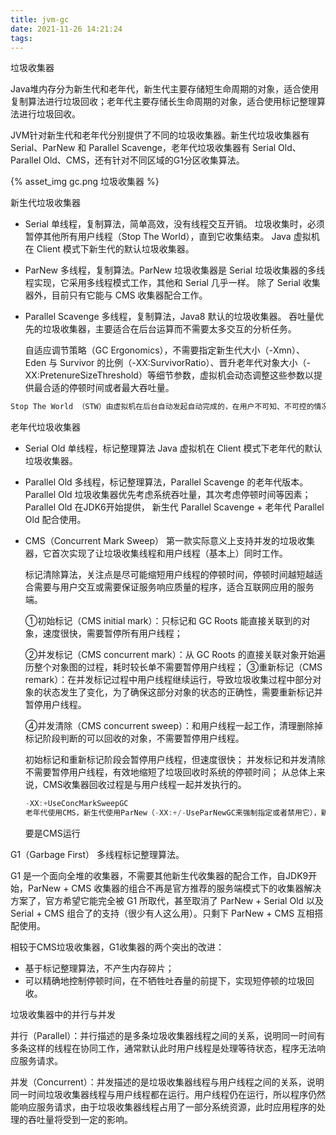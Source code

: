 ```yaml
---
title: jvm-gc
date: 2021-11-26 14:21:24
tags:
---
```

垃圾收集器

Java堆内存分为新生代和老年代，新生代主要存储短生命周期的对象，适合使用复制算法进行垃圾回收；老年代主要存储长生命周期的对象，适合使用标记整理算法进行垃圾回收。

JVM针对新生代和老年代分别提供了不同的垃圾收集器。新生代垃圾收集器有Serial、ParNew 和 Parallel Scavenge，老年代垃圾收集器有 Serial Old、Parallel Old、CMS，还有针对不同区域的G1分区收集算法。

{% asset_img gc.png 垃圾收集器 %}

新生代垃圾收集器

- Serial
  单线程，复制算法，简单高效，没有线程交互开销。
  垃圾收集时，必须暂停其他所有用户线程（Stop The World），直到它收集结束。
  Java 虚拟机在 Client 模式下新生代的默认垃圾收集器。

- ParNew
  多线程，复制算法。ParNew 垃圾收集器是 Serial 垃圾收集器的多线程实现，它采用多线程模式工作，其他和 Serial 几乎一样。
除了 Serial 收集器外，目前只有它能与 CMS 收集器配合工作。
  
- Parallel Scavenge
  多线程，复制算法，Java8 默认的垃圾收集器。
吞吐量优先的垃圾收集器，主要适合在后台运算而不需要太多交互的分析任务。
  
  自适应调节策略（GC Ergonomics），不需要指定新生代大小（-Xmn）、Eden 与 Survivor 的比例（-XX:SurvivorRatio）、晋升老年代对象大小（-XX:PretenureSizeThreshold）等细节参数，虚拟机会动态调整这些参数以提供最合适的停顿时间或者最大吞吐量。

```java
Stop The World （STW）由虚拟机在后台自动发起自动完成的，在用户不可知、不可控的情况下把用户的正常用户线程全部停掉，这对很多应用来说是不可接受的。
```




老年代垃圾收集器
- Serial Old
  单线程，标记整理算法
  Java 虚拟机在 Client 模式下老年代的默认垃圾收集器。
- Parallel Old
  多线程，标记整理算法，Parallel Scavenge 的老年代版本。
  Parallel Old 垃圾收集器优先考虑系统吞吐量，其次考虑停顿时间等因素；
  Parallel Old 在JDK6开始提供，
  新生代 Parallel Scavenge + 老年代 Parallel Old 配合使用。


- CMS（Concurrent Mark Sweep）
第一款实际意义上支持并发的垃圾收集器，它首次实现了让垃圾收集线程和用户线程（基本上）同时工作。
  
  标记清除算法，关注点是尽可能缩短用户线程的停顿时间，停顿时间越短越适合需要与用户交互或需要保证服务响应质量的程序，适合互联网应用的服务端。
  
  ①初始标记（CMS initial mark）：只标记和 GC Roots 能直接关联到的对象，速度很快，需要暂停所有用户线程；
  
  ②并发标记（CMS concurrent mark）：从 GC Roots 的直接关联对象开始遍历整个对象图的过程，耗时较长单不需要暂停用户线程；
  ③重新标记（CMS remark）：在并发标记过程中用户线程继续运行，导致垃圾收集过程中部分对象的状态发生了变化，为了确保这部分对象的状态的正确性，需要重新标记并暂停用户线程。
  
  ④并发清除（CMS concurrent sweep）：和用户线程一起工作，清理删除掉标记阶段判断的可以回收的对象，不需要暂停用户线程。
  
  初始标记和重新标记阶段会暂停用户线程，但速度很快；
  并发标记和并发清除不需要暂停用户线程，有效地缩短了垃圾回收时系统的停顿时间；
  从总体上来说，CMS收集器回收过程是与用户线程一起并发执行的。
  
  ```java
  -XX:+UseConcMarkSweepGC
  老年代使用CMS，新生代使用ParNew（-XX:+/-UseParNewGC来强制指定或者禁用它），新生代也可以使用 Serial 收集器。
  ```
  
  要是CMS运行

G1（Garbage First）
多线程标记整理算法。

G1 是一个面向全堆的收集器，不需要其他新生代收集器的配合工作，自JDK9开始，ParNew + CMS 收集器的组合不再是官方推荐的服务端模式下的收集器解决方案了，官方希望它能完全被 G1 所取代，甚至取消了 ParNew + Serial Old 以及 Serial + CMS 组合了的支持（很少有人这么用）。只剩下 ParNew + CMS 互相搭配使用。

相较于CMS垃圾收集器，G1收集器的两个突出的改进：

- 基于标记整理算法，不产生内存碎片；
- 可以精确地控制停顿时间，在不牺牲吐吞量的前提下，实现短停顿的垃圾回收。



垃圾收集器中的并行与并发

并行（Parallel）：并行描述的是多条垃圾收集器线程之间的关系，说明同一时间有多条这样的线程在协同工作，通常默认此时用户线程是处理等待状态，程序无法响应服务请求。

并发（Concurrent）：并发描述的是垃圾收集器线程与用户线程之间的关系，说明同一时间垃圾收集器线程与用户线程都在运行。用户线程仍在运行，所以程序仍然能响应服务请求，由于垃圾收集器线程占用了一部分系统资源，此时应用程序的处理的吞吐量将受到一定的影响。





